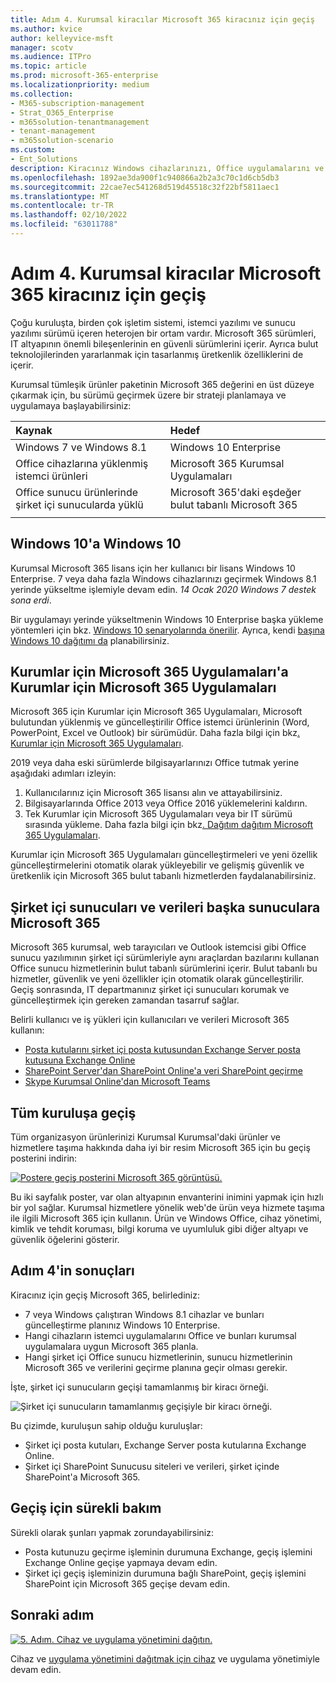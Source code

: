 ```yaml
---
title: Adım 4. Kurumsal kiracılar Microsoft 365 kiracınız için geçiş
ms.author: kvice
author: kelleyvice-msft
manager: scotv
ms.audience: ITPro
ms.topic: article
ms.prod: microsoft-365-enterprise
ms.localizationpriority: medium
ms.collection:
- M365-subscription-management
- Strat_O365_Enterprise
- m365solution-tenantmanagement
- tenant-management
- m365solution-scenario
ms.custom:
- Ent_Solutions
description: Kiracınız Windows cihazlarınızı, Office uygulamalarını ve Office sunucularınızı Microsoft 365 geçirebilirsiniz.
ms.openlocfilehash: 1892ae3da900f1c940866a2b2a3c70c1d6cb5db3
ms.sourcegitcommit: 22cae7ec541268d519d45518c32f22bf5811aec1
ms.translationtype: MT
ms.contentlocale: tr-TR
ms.lasthandoff: 02/10/2022
ms.locfileid: "63011788"
---
```

# <a name="step-4-migration-for-your-microsoft-365-for-enterprise-tenants"></a>Adım 4. Kurumsal kiracılar Microsoft 365 kiracınız için geçiş

Çoğu kuruluşta, birden çok işletim sistemi, istemci yazılımı ve sunucu yazılımı sürümü içeren heterojen bir ortam vardır. Microsoft 365 sürümleri, IT altyapının önemli bileşenlerinin en güvenli sürümlerini içerir. Ayrıca bulut teknolojilerinden yararlanmak için tasarlanmış üretkenlik özelliklerini de içerir.

Kurumsal tümleşik ürünler paketinin Microsoft 365 değerini en üst düzeye çıkarmak için, bu sürümü geçirmek üzere bir strateji planlamaya ve uygulamaya başlayabilirsiniz:

| Kaynak | Hedef |
|:-------|:-----|
| Windows 7 ve Windows 8.1 | Windows 10 Enterprise |
| Office cihazlarına yüklenmiş istemci ürünleri | Microsoft 365 Kurumsal Uygulamaları |
| Office sunucu ürünlerinde şirket içi sunucularda yüklü | Microsoft 365'daki eşdeğer bulut tabanlı Microsoft 365 |
|  |  |

## <a name="migrating-to-windows-10"></a>Windows 10'a Windows 10

Kurumsal Microsoft 365 lisans için her kullanıcı bir lisans Windows 10 Enterprise. 7 veya daha fazla Windows cihazlarınızı geçirmek Windows 8.1 yerinde yükseltme işlemiyle devam edin. *14 Ocak 2020 Windows 7 destek sona erdi*. 

Bir uygulamayı yerinde yükseltmenin Windows 10 Enterprise başka yükleme yöntemleri için bkz. [Windows 10 senaryolarında önerilir](/windows/deployment/windows-10-deployment-scenarios). Ayrıca, kendi [başına Windows 10 dağıtımı da](/windows/deployment/planning/) planabilirsiniz.

## <a name="migrating-to-microsoft-365-apps-for-enterprise"></a>Kurumlar için Microsoft 365 Uygulamaları'a Kurumlar için Microsoft 365 Uygulamaları

Microsoft 365 için Kurumlar için Microsoft 365 Uygulamaları, Microsoft bulutundan yüklenmiş ve güncelleştirilir Office istemci ürünlerinin (Word, PowerPoint, Excel ve Outlook) bir sürümüdür. Daha fazla bilgi için bkz[. Kurumlar için Microsoft 365 Uygulamaları](/deployoffice/about-microsoft-365-apps).

2019 veya daha eski sürümlerde bilgisayarlarınızı Office tutmak yerine aşağıdaki adımları izleyin:

1. Kullanıcılarınız için Microsoft 365 lisansı alın ve attayabilirsiniz.
2. Bilgisayarlarında Office 2013 veya Office 2016 yüklemelerini kaldırın.
3. Tek Kurumlar için Microsoft 365 Uygulamaları veya bir IT sürümü sırasında yükleme. Daha fazla bilgi için bkz[. Dağıtım dağıtım Microsoft 365 Uygulamaları](/deployoffice/deployment-guide-microsoft-365-apps).

Kurumlar için Microsoft 365 Uygulamaları güncelleştirmeleri ve yeni özellik güncelleştirmelerini otomatik olarak yükleyebilir ve gelişmiş güvenlik ve üretkenlik için Microsoft 365 bulut tabanlı hizmetlerden faydalanabilirsiniz.

## <a name="migrating-on-premises-servers-and-data-to-microsoft-365"></a>Şirket içi sunucuları ve verileri başka sunuculara Microsoft 365

Microsoft 365 kurumsal, web tarayıcıları ve Outlook istemcisi gibi Office sunucu yazılımının şirket içi sürümleriyle aynı araçlardan bazılarını kullanan Office sunucu hizmetlerinin bulut tabanlı sürümlerini içerir. Bulut tabanlı bu hizmetler, güvenlik ve yeni özellikler için otomatik olarak güncelleştirilir. Geçiş sonrasında, IT departmanınız şirket içi sunucuları korumak ve güncelleştirmek için gereken zamandan tasarruf sağlar.

Belirli kullanıcı ve iş yükleri için kullanıcıları ve verileri Microsoft 365 kullanın:

- [Posta kutularını şirket içi posta kutusundan Exchange Server posta kutusuna Exchange Online](/exchange/hybrid-deployment/move-mailboxes)
- [SharePoint Server'dan SharePoint Online'a veri SharePoint geçirme](/sharepointmigration/migrate-to-sharepoint-online)
- [Skype Kurumsal Online'dan Microsoft Teams](/microsoftteams/migration-interop-guidance-for-teams-with-skype)

## <a name="transition-your-entire-organization"></a>Tüm kuruluşa geçiş

Tüm organizasyon ürünlerinizi Kurumsal Kurumsal'daki ürünler ve hizmetlere taşıma hakkında daha iyi bir resim Microsoft 365 için bu geçiş posterini indirin:

[![Postere geçiş posterini Microsoft 365 görüntüsü.](../media/microsoft-365-overview/transition-org-to-m365.png)](https://download.microsoft.com/download/2/c/7/2c7bcc04-aae3-4604-9707-1ffff66b9851/transition-org-to-m365.pdf)

Bu iki sayfalık poster, var olan altyapının envanterini inimini yapmak için hızlı bir yol sağlar. Kurumsal hizmetlere yönelik web'de ürün veya hizmete taşıma ile ilgili Microsoft 365 için kullanın. Ürün ve Windows Office, cihaz yönetimi, kimlik ve tehdit koruması, bilgi koruma ve uyumluluk gibi diğer altyapı ve güvenlik öğelerini gösterir.

## <a name="results-of-step-4"></a>Adım 4'in sonuçları

Kiracınız için geçiş Microsoft 365, belirlediniz:

- 7 veya Windows çalıştıran Windows 8.1 cihazlar ve bunları güncelleştirme planınız Windows 10 Enterprise.
- Hangi cihazların istemci uygulamalarını Office ve bunları kurumsal uygulamalara uygun Microsoft 365 planla.
- Hangi şirket içi Office sunucu hizmetlerinin, sunucu hizmetlerinin Microsoft 365 ve verilerini geçirme planına geçir olması gerekir.

İşte, şirket içi sunucuların geçişi tamamlanmış bir kiracı örneği.

![Şirket içi sunucuların tamamlanmış geçişiyle bir kiracı örneği.](../media/tenant-management-overview/tenant-management-tenant-build-step4.png)

Bu çizimde, kuruluşun sahip olduğu kuruluşlar:

- Şirket içi posta kutuları, Exchange Server posta kutularına Exchange Online.
- Şirket içi SharePoint Sunucusu siteleri ve verileri, şirket içinde SharePoint'a Microsoft 365.

## <a name="ongoing-maintenance-for-migration"></a>Geçiş için sürekli bakım

Sürekli olarak şunları yapmak zorundayabilirsiniz:

- Posta kutunuzu geçirme işleminin durumuna Exchange, geçiş işlemini Exchange Online geçişe yapmaya devam edin.
- Şirket içi geçiş işleminizin durumuna bağlı SharePoint, geçiş işlemini SharePoint için Microsoft 365 geçişe devam edin.

## <a name="next-step"></a>Sonraki adım

[![5. Adım. Cihaz ve uygulama yönetimini dağıtın.](../media/tenant-management-overview/tenant-management-step-grid-device-mgmt.png)](tenant-management-device-management.md)

Cihaz ve [uygulama yönetimini dağıtmak için cihaz](tenant-management-device-management.md) ve uygulama yönetimiyle devam edin.